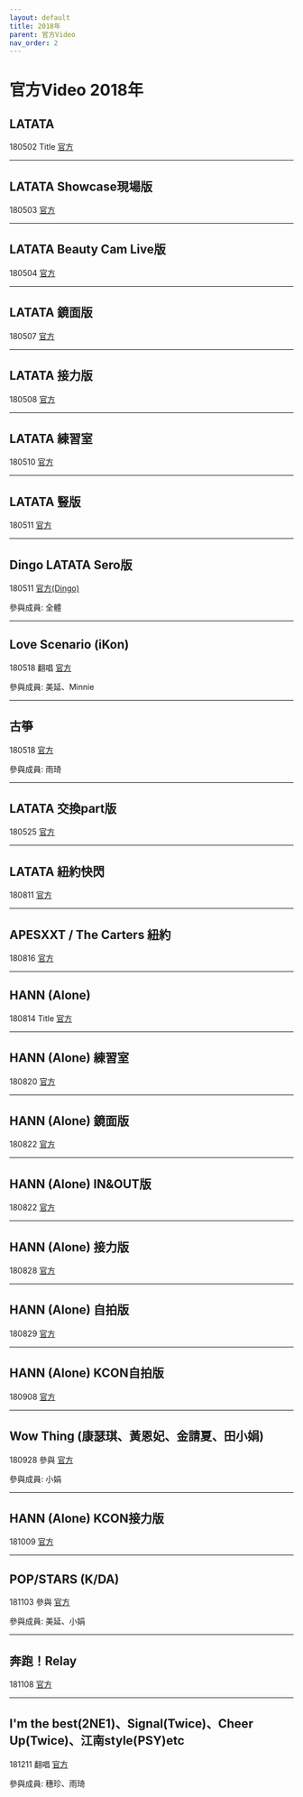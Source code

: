 ```yaml
---
layout: default
title: 2018年
parent: 官方Video
nav_order: 2
---
```


# 官方Video 2018年

## LATATA

180502 Title [官方]()

---

## LATATA Showcase現場版

180503 [官方]()

---

## LATATA Beauty Cam Live版

180504 [官方]()

---

## LATATA 鏡面版

180507 [官方]()

---

## LATATA 接力版

180508 [官方]()

---

## LATATA 練習室

180510 [官方]()

---

## LATATA 豎版

180511 [官方]()

---

## Dingo LATATA Sero版

180511 [官方(Dingo)]()

參與成員: 全體

---

## Love Scenario (iKon)

180518 翻唱 [官方]()

參與成員: 美延、Minnie

---

## 古箏

180518 [官方]()

參與成員: 雨琦

---

## LATATA 交換part版

180525 [官方]()

---

## LATATA 紐約快閃

180811 [官方]()

---

## APESXXT / The Carters 紐約

180816 [官方]()

---

## HANN (Alone)

180814 Title [官方]()

---

## HANN (Alone) 練習室

180820 [官方]()

---

## HANN (Alone) 鏡面版

180822 [官方]()

---

## HANN (Alone) IN&OUT版

180822 [官方]()

---

## HANN (Alone) 接力版

180828 [官方]()

---

## HANN (Alone) 自拍版

180829 [官方]()

---

## HANN (Alone) KCON自拍版

180908 [官方]()

---

## Wow Thing (康瑟琪、黃恩妃、金請夏、田小娟)

180928 參與 [官方]()

參與成員: 小娟

---

## HANN (Alone) KCON接力版

181009 [官方]()

---

## POP/STARS (K/DA)

181103 參與 [官方]()

參與成員: 美延、小娟

---

## 奔跑！Relay

181108 [官方]()

---

## I'm the best(2NE1)、Signal(Twice)、Cheer Up(Twice)、江南style(PSY)etc

181211 翻唱 [官方]()

參與成員: 穗珍、雨琦

